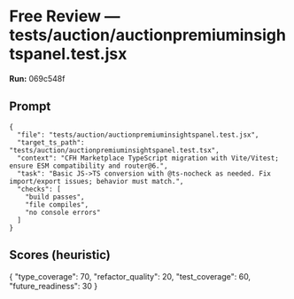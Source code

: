 # Free Review — tests/auction/auctionpremiuminsightspanel.test.jsx

**Run:** 069c548f

## Prompt

```
{
  "file": "tests/auction/auctionpremiuminsightspanel.test.jsx",
  "target_ts_path": "tests/auction/auctionpremiuminsightspanel.test.tsx",
  "context": "CFH Marketplace TypeScript migration with Vite/Vitest; ensure ESM compatibility and router@6.",
  "task": "Basic JS->TS conversion with @ts-nocheck as needed. Fix import/export issues; behavior must match.",
  "checks": [
    "build passes",
    "file compiles",
    "no console errors"
  ]
}
```

## Scores (heuristic)

{
  "type_coverage": 70,
  "refactor_quality": 20,
  "test_coverage": 60,
  "future_readiness": 30
}
